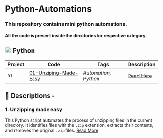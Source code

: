 # Python-Automations

### This repository contains mini python automations.

#### All the code is present inside the directories for respective category.

## <img alt="Python Logo" width="20px" src="https://cdn.jsdelivr.net/gh/devicons/devicon/icons/python/python-original.svg" /> Python
| Project | Code | Tags | Description |
| --- | --- | --- | --- |
| `01` | [01-Unziping-Made-Easy](https://github.com/vaibhav-goklani/Python-Automations/blob/main/01-Unziping-Made-Easy/README.md) | *Automation, Python*| [Read Here](#1-unzipping-made-easy)|

## :page_with_curl: Descriptions -

### 1. Unzipping made easy

This Python script automates the process of unzipping files in the current directory. It identifies files with the `.zip` extension, extracts their contents, and removes the original `.zip` files.
[Read More](https://github.com/vaibhav-goklani/Python-Automations/blob/main/01-Unziping-Made-Easy/README.md)